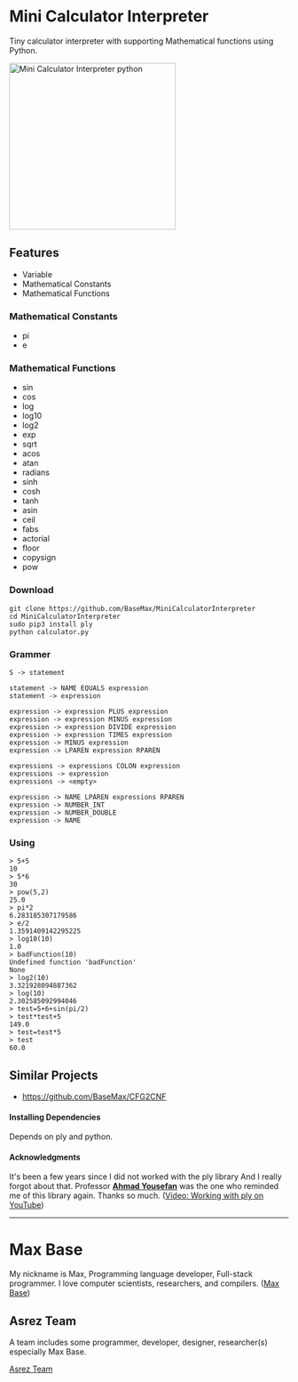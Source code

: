 # Mini Calculator Interpreter

Tiny calculator interpreter with supporting Mathematical functions using Python.

<img alt="Mini Calculator Interpreter python" src="https://raw.githubusercontent.com/BaseMax/MiniCalculatorInterpreter/master/demo.jpg" width="300">

## Features

- Variable
- Mathematical Constants
- Mathematical Functions

### Mathematical Constants

- pi
- e

### Mathematical Functions

- sin
- cos
- log
- log10
- log2
- exp
- sqrt
- acos
- atan
- radians
- sinh
- cosh
- tanh
- asin
- ceil
- fabs
- actorial
- floor
- copysign
- pow

### Download

```
git clone https://github.com/BaseMax/MiniCalculatorInterpreter
cd MiniCalculatorInterpreter
sudo pip3 install ply
python calculator.py
```

### Grammer

```
S -> statement

statement -> NAME EQUALS expression
statement -> expression

expression -> expression PLUS expression
expression -> expression MINUS expression
expression -> expression DIVIDE expression
expression -> expression TIMES expression
expression -> MINUS expression
expression -> LPAREN expression RPAREN

expressions -> expressions COLON expression
expressions -> expression
expressions -> <empty>

expression -> NAME LPAREN expressions RPAREN
expression -> NUMBER_INT
expression -> NUMBER_DOUBLE
expression -> NAME
```

### Using

```
> 5+5
10
> 5*6
30
> pow(5,2)
25.0
> pi*2  
6.283185307179586
> e/2
1.3591409142295225
> log10(10)
1.0
> badFunction(10)
Undefined function 'badFunction'
None
> log2(10)
3.321928094887362
> log(10)
2.302585092994046
> test=5+6+sin(pi/2)
> test*test+5
149.0
> test=test*5
> test
60.0
```

## Similar Projects

- https://github.com/BaseMax/CFG2CNF

#### Installing Dependencies

Depends on ply and python.

#### Acknowledgments

It's been a few years since I did not worked with the ply library And I really forgot about that.
Professor [**Ahmad Yousefan**](http://yoosofan.github.io/en/) was the one who reminded me of this library again. Thanks so much. ([Video: Working with ply on YouTube](https://www.youtube.com/watch?v=gWlO_Rj14CE))

----

# Max Base

My nickname is Max, Programming language developer, Full-stack programmer. I love computer scientists, researchers, and compilers. ([Max Base](https://maxbase.org/))

## Asrez Team

A team includes some programmer, developer, designer, researcher(s) especially Max Base.

[Asrez Team](https://www.asrez.com/)

